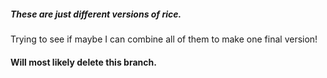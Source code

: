 ##### These are just different versions of rice.

Trying to see if maybe I can combine all of them to make one final version!

#### Will most likely delete this branch.
